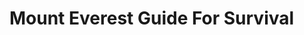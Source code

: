 <html>
  <head>
    <title>Mount Everest</title>
  </head>
  <body>
    <h1>
      Mount Everest Guide For Survival
    </h1>
  
  
  
  
  
  
  
  
  
  
  
  </body>
</html>
